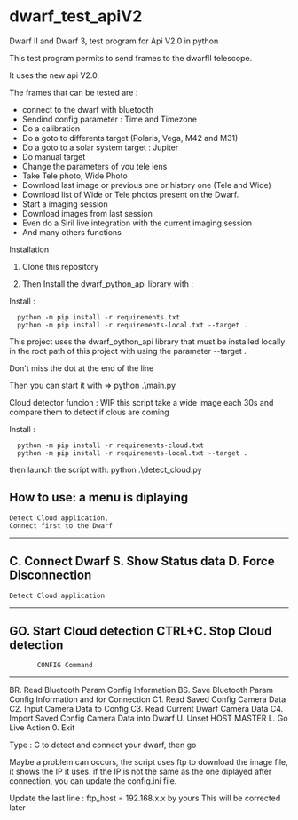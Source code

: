 # dwarf_test_apiV2
Dwarf II and Dwarf 3, test program for Api V2.0 in python

This test program permits to send frames to the dwarfII telescope.

It uses the new api V2.0.

The frames that can be tested are : 
- connect to the dwarf with bluetooth
- Sendind config parameter : Time and Timezone
- Do a calibration
- Do a goto to differents target (Polaris, Vega, M42 and M31)
- Do a goto to a solar system target : Jupiter
- Do manual target
- Change the parameters of you tele lens
- Take Tele photo, Wide Photo
- Download last image or previous one or history one (Tele and Wide)
- Download list of Wide or Tele photos present on the Dwarf.
- Start a imaging session
- Download images from last session
- Even do a Siril live integration with the current imaging session
- And many others functions

Installation

1. Clone this repository 

2. Then Install the dwarf_python_api library with :
  
Install :

      python -m pip install -r requirements.txt
      python -m pip install -r requirements-local.txt --target .

   This project uses the dwarf_python_api library that must be installed locally in the root path of this project
   with using the parameter --target .

   Don't miss the dot at the end of the line

Then you can start it with => python .\main.py

Cloud detector funcion : WIP
this script take a wide image each 30s and compare them to detect if clous are coming

Install :

      python -m pip install -r requirements-cloud.txt
      python -m pip install -r requirements-local.txt --target .

then launch the script with: python .\detect_cloud.py

How to use: 
a menu is diplaying
----------------------------------
    Detect Cloud application,
    Connect first to the Dwarf
----------------------------------
C. Connect Dwarf
S. Show Status data
D. Force Disconnection
----------------------------------
    Detect Cloud application
----------------------------------
GO. Start Cloud detection
CTRL+C. Stop Cloud detection
----------------------------------
           CONFIG Command
----------------------------------
BR. Read Bluetooth Param Config Information
BS. Save Bluetooth Param Config Information and for Connection
C1. Read Saved Config Camera Data
C2. Input Camera Data to Config
C3. Read Current Dwarf Camera Data
C4. Import Saved Config Camera Data into Dwarf
U. Unset HOST MASTER
L. Go Live Action
0. Exit

Type : C to detect and connect your dwarf, then go

Maybe a problem can occurs, the script uses ftp to download the image file, it shows the IP it uses.
if the IP is not the same as the one diplayed after connection, you can update the config.ini file.

Update the last line : ftp_host = 192.168.x.x by yours
This will be corrected later
